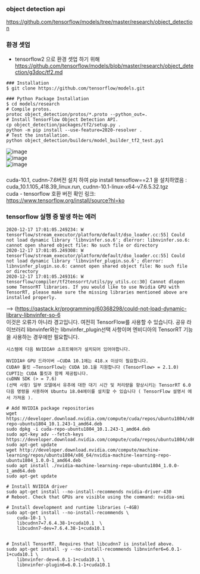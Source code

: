 ### object detection api 
https://github.com/tensorflow/models/tree/master/research/object_detection  

### 환경 셋업
- tensorflow2 으로 환경 셋업 하기 위해 
https://github.com/tensorflow/models/blob/master/research/object_detection/g3doc/tf2.md
```
### Installation
$ git clone https://github.com/tensorflow/models.git

### Python Package Installation
$ cd models/research
# Compile protos.
protoc object_detection/protos/*.proto --python_out=.
# Install TensorFlow Object Detection API.
cp object_detection/packages/tf2/setup.py .
python -m pip install --use-feature=2020-resolver .
# Test the installation.
python object_detection/builders/model_builder_tf2_test.py1
```
![image](https://user-images.githubusercontent.com/56099627/102451425-ced2ab00-407b-11eb-943e-d8ba621a399c.png)  
![image](https://user-images.githubusercontent.com/56099627/102451488-ead64c80-407b-11eb-99f4-9358b951d0e6.png)  
![image](https://user-images.githubusercontent.com/56099627/102451547-08a3b180-407c-11eb-8f3c-14d3555b6402.png)  

###
cuda-10.1, cudnn-7.6버전 설치 하여 pip install tensoflow==2.1 을 설치하였음
: cuda_10.1.105_418.39_linux.run, cudnn-10.1-linux-x64-v7.6.5.32.tgz  
cuda - tensorflow 호환 버전 확인 링크: https://www.tensorflow.org/install/source?hl=ko  

### tensorflow 실행 중 발생 하는 에러
```
2020-12-17 17:01:05.249234: W tensorflow/stream_executor/platform/default/dso_loader.cc:55] Could not load dynamic library 'libnvinfer.so.6'; dlerror: libnvinfer.so.6: cannot open shared object file: No such file or directory
2020-12-17 17:01:05.249308: W tensorflow/stream_executor/platform/default/dso_loader.cc:55] Could not load dynamic library 'libnvinfer_plugin.so.6'; dlerror: libnvinfer_plugin.so.6: cannot open shared object file: No such file or directory
2020-12-17 17:01:05.249316: W tensorflow/compiler/tf2tensorrt/utils/py_utils.cc:30] Cannot dlopen some TensorRT libraries. If you would like to use Nvidia GPU with TensorRT, please make sure the missing libraries mentioned above are installed properly.
```
--> (https://qastack.kr/programming/60368298/could-not-load-dynamic-library-libnvinfer-so-6  
이것은 오류가 아니라 경고입니다. 여전히 TensorFlow를 사용할 수 있습니다. 공유 라이브러리 libnvinfer와는 libnvinfer_plugin선택 사항이며 엔비디아의 TensorRT 기능을 사용하는 경우에만 필요합니다.
```
시스템에 다음 NVIDIA® 소프트웨어가 설치되어 있어야합니다.

NVIDIA® GPU 드라이버 —CUDA 10.1에는 418.x 이상이 필요합니다.
CUDA® 툴킷 —TensorFlow는 CUDA 10.1을 지원합니다 (TensorFlow> = 2.1.0)
CUPTI는 CUDA 툴킷과 함께 제공됩니다.
cuDNN SDK (> = 7.6)
(선택 사항) 일부 모델에서 유추에 대한 대기 시간 및 처리량을 향상시키는 TensorRT 6.0
다음 명령을 사용하여 Ubuntu 18.04에이를 설치할 수 있습니다 ( TensorFlow 설명서 에서 가져옴 ).

# Add NVIDIA package repositories
wget https://developer.download.nvidia.com/compute/cuda/repos/ubuntu1804/x86_64/cuda-repo-ubuntu1804_10.1.243-1_amd64.deb
sudo dpkg -i cuda-repo-ubuntu1804_10.1.243-1_amd64.deb
sudo apt-key adv --fetch-keys https://developer.download.nvidia.com/compute/cuda/repos/ubuntu1804/x86_64/7fa2af80.pub
sudo apt-get update
wget http://developer.download.nvidia.com/compute/machine-learning/repos/ubuntu1804/x86_64/nvidia-machine-learning-repo-ubuntu1804_1.0.0-1_amd64.deb
sudo apt install ./nvidia-machine-learning-repo-ubuntu1804_1.0.0-1_amd64.deb
sudo apt-get update

# Install NVIDIA driver
sudo apt-get install --no-install-recommends nvidia-driver-430
# Reboot. Check that GPUs are visible using the command: nvidia-smi

# Install development and runtime libraries (~4GB)
sudo apt-get install --no-install-recommends \
    cuda-10-1 \
    libcudnn7=7.6.4.38-1+cuda10.1  \
    libcudnn7-dev=7.6.4.38-1+cuda10.1


# Install TensorRT. Requires that libcudnn7 is installed above.
sudo apt-get install -y --no-install-recommends libnvinfer6=6.0.1-1+cuda10.1 \
    libnvinfer-dev=6.0.1-1+cuda10.1 \
    libnvinfer-plugin6=6.0.1-1+cuda10.1
```

